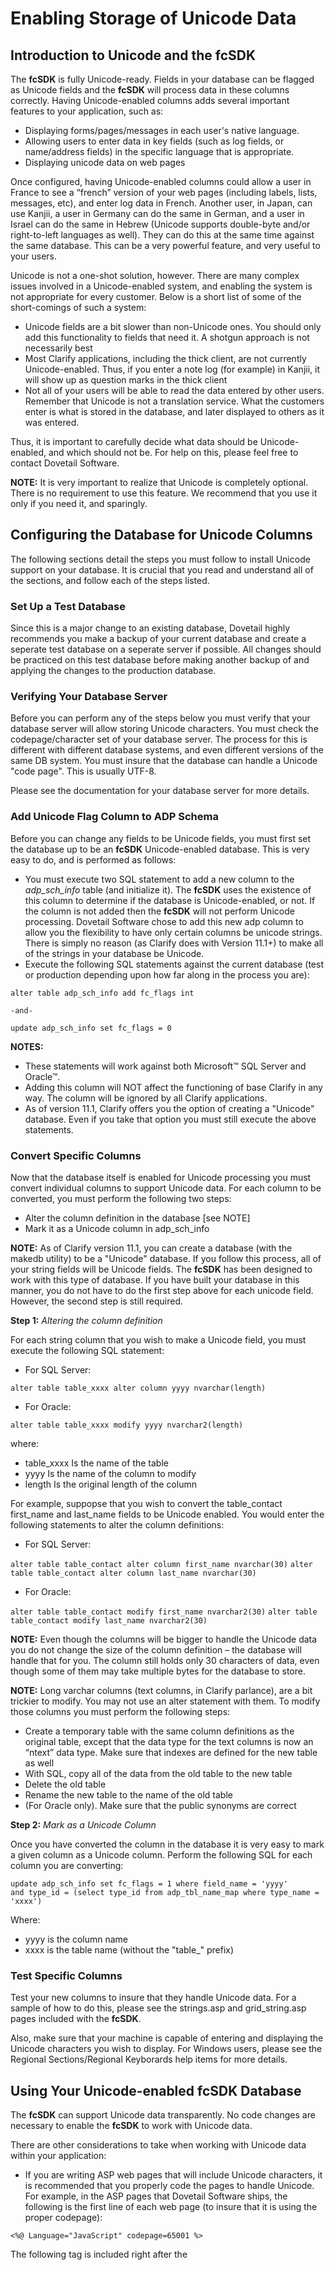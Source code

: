 # Enabling Storage of Unicode Data

## Introduction to Unicode and the fcSDK

The **fcSDK** is fully Unicode-ready. Fields in your database can be flagged as Unicode fields and the **fcSDK** will process data in these columns correctly. Having Unicode-enabled columns adds several important features to your application, such as:

* Displaying forms/pages/messages in each user's native language.
* Allowing users to enter data in key fields (such as log fields, or name/address fields) in the specific language that is appropriate.
* Displaying unicode data on web pages

Once configured, having Unicode-enabled columns could allow a user in France to see a “french” version of your web pages (including labels, lists, messages, etc), and enter log data in French. Another user, in Japan, can use Kanjii, a user in Germany can do the same in German, and a user in Israel can do the same in Hebrew (Unicode supports double-byte and/or right-to-left languages as well). They can do this at the same time against the same database. This can be a very powerful feature, and very useful to your users.

Unicode is not a one-shot solution, however. There are many complex issues involved in a Unicode-enabled system, and enabling the system is not appropriate for every customer. Below is a short list of some of the short-comings of such a system:

* Unicode fields are a bit slower than non-Unicode ones. You should only add this functionality to fields that need it. A shotgun approach is not necessarily best
* Most Clarify applications, including the thick client, are not currently Unicode-enabled. Thus, if you enter a note log (for example) in Kanjii, it will show up as question marks in the thick client
* Not all of your users will be able to read the data entered by other users. Remember that Unicode is not a translation service. What the customers enter is what is stored in the database, and later displayed to others as it was entered.

Thus, it is important to carefully decide what data should be Unicode-enabled, and which should not be. For help on this, please feel free to contact Dovetail Software.

**NOTE:** It is very important to realize that Unicode is completely optional. There is no requirement to use this feature. We recommend that you use it only if you need it, and sparingly.

## Configuring the Database for Unicode Columns

The following sections detail the steps you must follow to install Unicode support on your database. It is crucial that you read and understand all of the sections, and follow each of the steps listed.

### Set Up a Test Database 

Since this is a major change to an existing database, Dovetail highly recommends you make a backup of your current database and create a seperate test database on a seperate server if possible. All changes should be practiced on this test database before making another backup of and applying the changes to the production database.

### Verifying Your Database Server 

Before you can perform any of the steps below you must verify that your database server will allow storing Unicode characters. You must check the codepage/character set of your database server. The process for this is different with different database systems, and even different versions of the same DB system. You must insure that the database can handle a Unicode "code page". This is usually UTF-8.

Please see the documentation for your database server for more details.

### Add Unicode Flag Column to ADP Schema 

Before you can change any fields to be Unicode fields, you must first set the database up to be an **fcSDK** Unicode-enabled database. This is very easy to do, and is performed as follows:

* You must execute two SQL statement to add a new column to the *adp_sch_info* table (and initialize it). The **fcSDK** uses the existence of this column to determine if the database is Unicode-enabled, or not. If the column is not added then the **fcSDK** will not perform Unicode processing. Dovetail Software chose to add this new adp column to allow you the flexibility to have only certain columns be unicode strings. There is simply no reason (as Clarify does with Version 11.1+) to make all of the strings in your database be Unicode.
* Execute the following SQL statements against the current database (test or production depending upon how far along in the process you are): 

```
alter table adp_sch_info add fc_flags int

-and- 

update adp_sch_info set fc_flags = 0
```

**NOTES:**

* These statements will work against both Microsoft&trade; SQL Server and Oracle&trade;.
* Adding this column will NOT affect the functioning of base Clarify in any way. The column will be ignored by all Clarify applications.
* As of version 11.1, Clarify offers you the option of creating a "Unicode" database. Even if you take that option you must still execute the above statements.

### Convert Specific Columns 

Now that the database itself is enabled for Unicode processing you must convert individual columns to support Unicode data. For each column to be converted, you must perform the following two steps:

* Alter the column definition in the database [see NOTE]
* Mark it as a Unicode column in adp_sch_info
		
**NOTE:** As of Clarify version 11.1, you can create a database (with the makedb utility) to be a "Unicode" database. If you follow this process, all of your string fields will be Unicode fields. The **fcSDK** has been designed to work with this type of database. If you have built your database in this manner, you do not have to do the first step above for each unicode field. However, the second step is still required.

**Step 1:** *Altering the column definition*

For each string column that you wish to make a Unicode field, you must execute the following SQL statement:

* For SQL Server:

`alter table table_xxxx alter column yyyy nvarchar(length)`

* For Oracle:

`alter table table_xxxx modify yyyy nvarchar2(length)`

where:

* table_xxxx	Is the name of the table
* yyyy	Is the name of the column to modify
* length	Is the original length of the column

For example, suppopse that you wish to convert the table_contact first_name and last_name fields to be Unicode enabled. You would enter the following statements to alter the column definitions:

* For SQL Server:

`alter table table_contact alter column first_name nvarchar(30)`
`alter table table_contact alter column last_name nvarchar(30)`

* For Oracle:

`alter table table_contact modify first_name nvarchar2(30)`
`alter table table_contact modify last_name nvarchar2(30)`

**NOTE:** Even though the columns will be bigger to handle the Unicode data you do not change the size of the column definition – the database will handle that for you. The column still holds only 30 characters of data, even though some of them may take multiple bytes for the database to store.

**NOTE:** Long varchar columns (text columns, in Clarify parlance), are a bit trickier to modify. You may not use an alter statement with them. To modify those columns you must perform the following steps:

* Create a temporary table with the same column definitions as the original table, except that the data type for the text columns is now an “ntext” data type. Make sure that indexes are defined for the new table as well
* With SQL, copy all of the data from the old table to the new table
* Delete the old table
* Rename the new table to the name of the old table
* (For Oracle only). Make sure that the public synonyms are correct

**Step 2:** *Mark as a Unicode Column*

Once you have converted the column in the database it is very easy to mark a given column as a Unicode column. Perform the following SQL for each column you are converting:

```
update adp_sch_info set fc_flags = 1 where field_name = 'yyyy' 
and type_id = (select type_id from adp_tbl_name_map where type_name = 'xxxx')
```

Where:

* yyyy	is the column name
* xxxx	is the table name (without the "table_" prefix)

### Test Specific Columns 

Test your new columns to insure that they handle Unicode data. For a sample of how to do this, please see the strings.asp and grid_string.asp pages included with the **fcSDK**.

Also, make sure that your machine is capable of entering and displaying the Unicode characters you wish to display. For Windows users, please see the Regional Sections/Regional Keyborards help items for more details.

## Using Your Unicode-enabled **fcSDK** Database

The **fcSDK** can support Unicode data transparently. No code changes are necessary to enable the **fcSDK** to work with Unicode data.

There are other considerations to take when working with Unicode data within your application:

* If you are writing ASP web pages that will include Unicode characters, it is recommended that you properly code the pages to handle Unicode. For example, in the ASP pages that Dovetail Software ships, the following is the first line of each web page (to insure that it is using the proper codepage):

`<%@ Language="JavaScript" codepage=65001 %>`

The following tag is included right after the <title> tag to insure that the proper character set is used:

`<meta http-equiv="Content-Type" content="text/html; charset=UTF-8">`

* If you are writing web pages using the Microsoft ASP.NET Framework, you should include the following parameters in your "@ Page" directive at the top of the ASPX pages:

`<%@ Page	... CodePage="65001" ResponseEncoding="utf-8" %>`

* If you are using a programming language that does not properly support Unicode (such as ClearBasic) to access the **fcSDK** Compatibility Layer, then it does not matter what you do with the **fcSDK** – the characters will not display properly.

**NOTE:** All .NET languages (such as C# and Visual Basic.NET) use the .NET Framework which is Unicode-enabled throughout. This problem is only a concern when using the Compatibility Layer with legacy programming environments.
